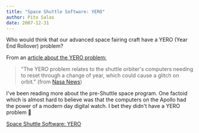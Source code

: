 ```yaml
---
title: "Space Shuttle Software: YERO"
author: Pito Salas
date: 2007-12-31
---
```




Who would think that our advanced space fairing craft have a YERO (Year End
Rollover) problem?

From an [article about the YERO
problem:](<http://www.nasaspaceflight.com/content/?cid=5026>)

> "The YERO problem relates to the shuttle orbiter's computers needing to
> reset through a change of year, which could cause a glitch on orbit." (from
> [Nasa News](<http://www.nasaspaceflight.com/content/?cid=5026>))

I've been reading more about the pre-Shuttle space program. One factoid which
is almost hard to believe was that the computers on the Apollo had the power
of a modern day digital watch. I bet they didn't have a YERO problem 🙂


[Space Shuttle Software: YERO](None)

